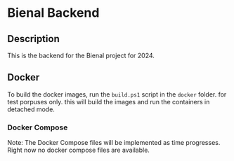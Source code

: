 # Bienal Backend

## Description

This is the backend for the Bienal project for 2024.

## Docker

To build the docker images, run the `build.ps1` script in the `docker` folder. for test porpuses only.
this will build the images and run the containers in detached mode.

### Docker Compose

Note: The Docker Compose files will be implemented as time progresses. Right now no docker compose files are available.